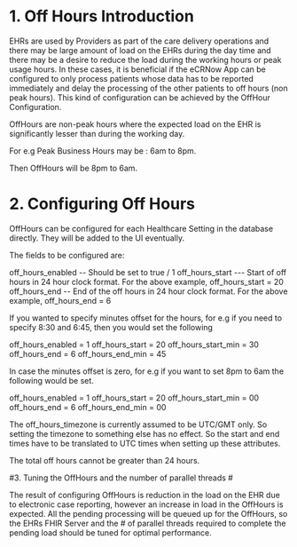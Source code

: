 # 1. Off Hours Introduction #

EHRs are used by Providers as part of the care delivery operations and there may be large amount of load on the EHRs during the day time and there may be a desire
to reduce the load during the working hours or peak usage hours. 
In these cases, it is beneficial if the eCRNow App can be configured to only process patients whose data has to be reported immediately and delay the processing of the other patients to 
off hours (non peak hours). This kind of configuration can be achieved by the OffHour Configuration.

OffHours are non-peak hours where the expected load on the EHR is significantly lesser than during the working day.

For e.g Peak Business Hours may be : 6am to 8pm.

Then OffHours will be 8pm to 6am.

# 2. Configuring Off Hours # 

OffHours can be configured for each Healthcare Setting in the database directly. They will be added to the UI eventually.

The fields to be configured are: 

off_hours_enabled -- Should be set to true / 1
off_hours_start --- Start of off hours in 24 hour clock format. For the above example, off_hours_start = 20
off_hours_end -- End of the off hours in 24 hour clock format. For the above example, off_hours_end = 6

If you wanted to specify minutes offset for the hours, for e.g if you need to specify 8:30 and 6:45, 
then you would set the following

off_hours_enabled = 1
off_hours_start = 20
off_hours_start_min = 30
off_hours_end = 6
off_hours_end_min = 45

In case the minutes offset is zero, for e.g if you want to set 8pm to 6am the following would be set.

off_hours_enabled = 1
off_hours_start = 20
off_hours_start_min = 00
off_hours_end = 6
off_hours_end_min = 00

The off_hours_timezone is currently assumed to be UTC/GMT only. So setting the timezone to something else has no effect.
So the start and end times have to be translated to UTC times when setting up these attributes.

The total off hours cannot be greater than 24 hours.

#3. Tuning the OffHours and the number of parallel threads #

The result of configuring OffHours is reduction in the load on the EHR due to electronic case reporting, however an increase in load in the OffHours is expected.
All the pending processing will be queued up for the OffHours, so the EHRs FHIR Server and the # of parallel threads required to complete the 
pending load should be tuned for optimal performance.   


